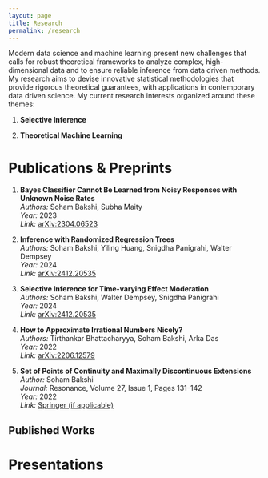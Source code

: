 ```yaml
---
layout: page
title: Research
permalink: /research
---
```


Modern data science and machine learning present new challenges that calls for robust theoretical frameworks to analyze complex, high-dimensional data and to ensure reliable inference from data driven methods. My research aims to devise innovative statistical methodologies that provide rigorous theoretical guarantees, with applications in contemporary data driven science. My current research interests organized around these themes: 

1. **Selective Inference**

2. **Theoretical Machine Learning**

# Publications & Preprints

1. **Bayes Classifier Cannot Be Learned from Noisy Responses with Unknown Noise Rates**  
   *Authors:* Soham Bakshi, Subha Maity  
   *Year:* 2023  
   *Link:* [arXiv:2304.06523](https://arxiv.org/abs/2304.06523)

2. **Inference with Randomized Regression Trees**  
   *Authors:* Soham Bakshi, Yiling Huang, Snigdha Panigrahi, Walter Dempsey  
   *Year:* 2024  
   *Link:* [arXiv:2412.20535](https://arxiv.org/abs/2412.20535)

3. **Selective Inference for Time-varying Effect Moderation**  
   *Authors:* Soham Bakshi, Walter Dempsey, Snigdha Panigrahi  
   *Year:* 2024  
   *Link:* [arXiv:2412.20535](https://arxiv.org/abs/2412.20535)


4. **How to Approximate Irrational Numbers Nicely?**  
   *Authors:* Tirthankar Bhattacharyya, Soham Bakshi, Arka Das  
   *Year:* 2022  
   *Link:* [arXiv:2206.12579](https://arxiv.org/abs/2206.12579)

5. **Set of Points of Continuity and Maximally Discontinuous Extensions**  
   *Author:* Soham Bakshi  
   *Journal:* Resonance, Volume 27, Issue 1, Pages 131–142  
   *Year:* 2022  
   *Link:* [Springer (if applicable)](https://link.springer.com/article/10.1007/s12045-021-1254-0)



## Published Works


# Presentations
